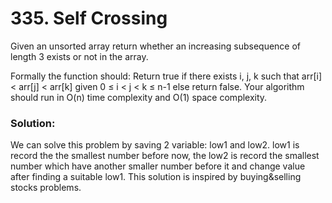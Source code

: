 # 335. Self Crossing

Given an unsorted array return whether an increasing subsequence of length 3 exists or not in the array.

Formally the function should:
Return true if there exists i, j, k 
such that arr[i] < arr[j] < arr[k] given 0 ≤ i < j < k ≤ n-1 else return false.
Your algorithm should run in O(n) time complexity and O(1) space complexity.



### Solution:

We can solve this problem by saving 2 variable: low1 and low2. low1 is record the the smallest number before now, the low2 is record the smallest number which have another smaller number before it and change value after finding a suitable low1. This solution is inspired by buying&selling stocks problems.
